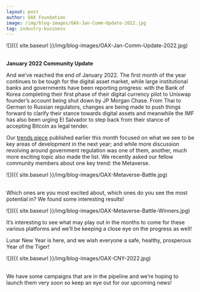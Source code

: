 ```yaml
---
layout: post
author: OAX Foundation
image: /img/blog-images/OAX-Jan-Comm-Update-2022.jpg
tag: industry-business
---
```


![]({{ site.baseurl }}/img/blog-images/OAX-Jan-Comm-Update-2022.jpg)

<br><b>January 2022 Community Update</b>

And we’ve reached the end of January 2022. The first month of the year continues to be tough for the digital asset market, while large institutional banks and governments have been reporting progress: with the Bank of Korea completing their first phase of their digital currency pilot to Uniswap founder’s account being shut down by JP Morgan Chase. From Thai to German to Russian regulators, changes are being made to push things forward to clarify their stance towards digital assets and meanwhile the IMF has also been urging El Salvador to step back from their stance of accepting Bitcoin as legal tender.

Our <a href="https://www.oax.org/2022/01/06/It-s-2022-and-Here-s-What-We-Expect-to-See.html">trends piece</a> published earlier this month focused on what we see to be key areas of development in the next year; and while more discussion revolving around government regulation was one of them, another, much more exciting topic also made the list. We recently asked our fellow community members about one key trend: the Metaverse. <br>

![]({{ site.baseurl }}/img/blog-images/OAX-Metaverse-Battle.jpg)

<br>Which ones are you most excited about, which ones do you see the most potential in? We found some interesting results!

![]({{ site.baseurl }}/img/blog-images/OAX-Metaverse-Battle-Winners.jpg)

It’s interesting to see what may play out in the months to come for these various platforms and we’ll be keeping a close eye on the progress as well! 

Lunar New Year is here, and we wish everyone a safe, healthy, prosperous Year of the Tiger! <br> 

![]({{ site.baseurl }}/img/blog-images/OAX-CNY-2022.jpg)

<br>We have some campaigns that are in the pipeline and we’re hoping to launch them very soon so keep an eye out for our upcoming news!